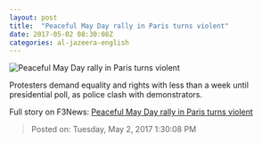 ```yaml
---
layout: post
title:  "Peaceful May Day rally in Paris turns violent"
date: 2017-05-02 08:30:08Z
categories: al-jazeera-english
---
```


![Peaceful May Day rally in Paris turns violent](http://www.aljazeera.com/mritems/Images/2017/5/2/34dafc72a47c4fc0ae58b7bdd7398298_18.jpg)

Protesters demand equality and rights with less than a week until presidential poll, as police clash with demonstrators.


Full story on F3News: [Peaceful May Day rally in Paris turns violent](http://www.f3nws.com/n/3xtJCB)

> Posted on: Tuesday, May 2, 2017 1:30:08 PM
